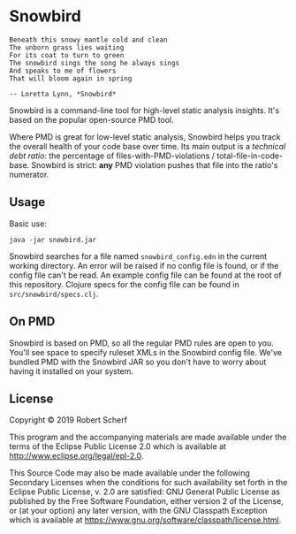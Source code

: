 # Snowbird

```
Beneath this snowy mantle cold and clean
The unborn grass lies waiting
For its coat to turn to green
The snowbird sings the song he always sings
And speaks to me of flowers
That will bloom again in spring

-- Loretta Lynn, *Snowbird*
```

Snowbird is a command-line tool for high-level static analysis insights. It's based on the popular open-source PMD tool.

Where PMD is great for low-level static analysis, Snowbird helps you track the overall health of your code base over time. Its main output is a *technical debt ratio*: the percentage of files-with-PMD-violations / total-file-in-code-base. Snowbird is strict: **any** PMD violation pushes that file into the ratio's numerator.

## Usage

Basic use:

`java -jar snowbird.jar`

Snowbird searches for a file named `snowbird_config.edn` in the current working directory. An error will be raised if no config file is found, or if the config file can't be read. An example config file can be found at the root of this repository. Clojure specs for the config file can be found in `src/snowbird/specs.clj`.

## On PMD

Snowbird is based on PMD, so all the regular PMD rules are open to you. You'll see space to specify ruleset XMLs in the Snowbird config file. We've bundled PMD with the Snowbird JAR so you don't have to worry about having it installed on your system.

## License

Copyright © 2019 Robert Scherf

This program and the accompanying materials are made available under the
terms of the Eclipse Public License 2.0 which is available at
http://www.eclipse.org/legal/epl-2.0.

This Source Code may also be made available under the following Secondary
Licenses when the conditions for such availability set forth in the Eclipse
Public License, v. 2.0 are satisfied: GNU General Public License as published by
the Free Software Foundation, either version 2 of the License, or (at your
option) any later version, with the GNU Classpath Exception which is available
at https://www.gnu.org/software/classpath/license.html.
